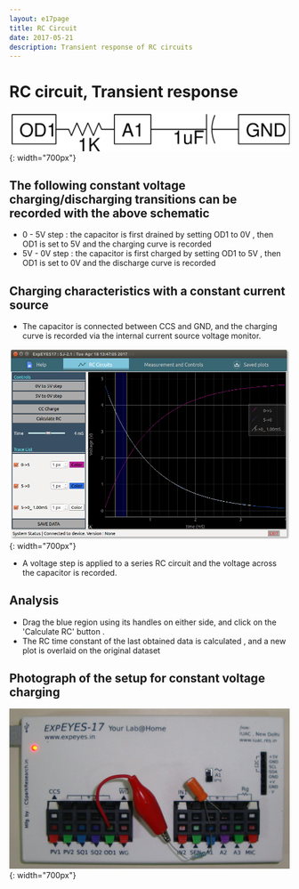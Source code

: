 ```yaml
---
layout: e17page
title: RC Circuit
date: 2017-05-21
description: Transient response of RC circuits
---
```


# RC circuit, Transient response

![](images/schematics/RCcircuit.svg){: width="700px"}

## The following constant voltage charging/discharging transitions can be recorded with the above schematic
+ 0 - 5V step : the capacitor is first drained by setting OD1 to 0V , then OD1 is set to 5V and the charging curve is recorded
+ 5V - 0V step : the capacitor is first charged by setting OD1 to 5V , then OD1 is set to 0V and the discharge curve is recorded

## Charging characteristics with a constant current source
+ The capacitor is connected between CCS and GND, and the charging curve is recorded via the internal current source voltage monitor.

![](images/screenshots/RCcircuit.png){: width="700px"}

+ A voltage step is applied to a series RC circuit and the voltage across
the capacitor is recorded.

## Analysis

- Drag the blue region using its handles on either side, and click on the 'Calculate RC' button . 
- The RC time constant of the last obtained data is calculated , and a new plot is overlaid on the original dataset

## Photograph of the setup for constant voltage charging

![](images/photographs/RCcircuit.jpg){: width="700px"}
